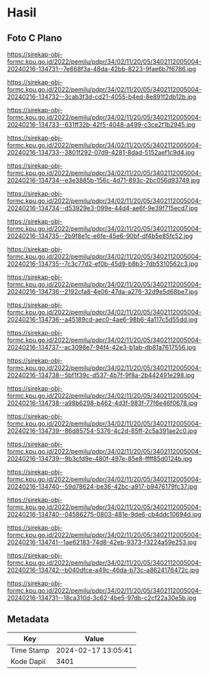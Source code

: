 # Hasil

## Foto C Plano

https://sirekap-obj-formc.kpu.go.id/2022/pemilu/pdpr/34/02/11/20/05/3402112005004-20240216-134731--7e668f3a-48da-42bb-8223-9fae6b7f6786.jpg

https://sirekap-obj-formc.kpu.go.id/2022/pemilu/pdpr/34/02/11/20/05/3402112005004-20240216-134732--3cab3f3d-cd21-4055-b4ed-8e891f2db12b.jpg

https://sirekap-obj-formc.kpu.go.id/2022/pemilu/pdpr/34/02/11/20/05/3402112005004-20240216-134733--631ff32b-42f5-4048-a499-c3ce2f1b2945.jpg

https://sirekap-obj-formc.kpu.go.id/2022/pemilu/pdpr/34/02/11/20/05/3402112005004-20240216-134733--3801f292-07d9-4281-8dad-5152aef1c9d4.jpg

https://sirekap-obj-formc.kpu.go.id/2022/pemilu/pdpr/34/02/11/20/05/3402112005004-20240216-134734--e3e3885b-156c-4d71-893c-2bc056d93749.jpg

https://sirekap-obj-formc.kpu.go.id/2022/pemilu/pdpr/34/02/11/20/05/3402112005004-20240216-134734--d53929e3-099e-44d4-ae6f-9e39f715ecd7.jpg

https://sirekap-obj-formc.kpu.go.id/2022/pemilu/pdpr/34/02/11/20/05/3402112005004-20240216-134735--2b9f8e1c-e6fe-45e6-90bf-df4b5e85fc52.jpg

https://sirekap-obj-formc.kpu.go.id/2022/pemilu/pdpr/34/02/11/20/05/3402112005004-20240216-134735--7c3c77d2-ef0b-45d9-b8b3-7db5310562c3.jpg

https://sirekap-obj-formc.kpu.go.id/2022/pemilu/pdpr/34/02/11/20/05/3402112005004-20240216-134736--2192cfa8-4e06-47da-a276-32d9e5d68be7.jpg

https://sirekap-obj-formc.kpu.go.id/2022/pemilu/pdpr/34/02/11/20/05/3402112005004-20240216-134736--a45189cd-aec0-4ae6-98b6-4a117c5d55dd.jpg

https://sirekap-obj-formc.kpu.go.id/2022/pemilu/pdpr/34/02/11/20/05/3402112005004-20240216-134737--ac3098e7-94f4-42e3-b1ab-db81a7617556.jpg

https://sirekap-obj-formc.kpu.go.id/2022/pemilu/pdpr/34/02/11/20/05/3402112005004-20240216-134738--5bf1f39c-d537-4b7f-9f8a-2b442491e298.jpg

https://sirekap-obj-formc.kpu.go.id/2022/pemilu/pdpr/34/02/11/20/05/3402112005004-20240216-134738--a98b6298-b462-4d3f-983f-77f6e46f0678.jpg

https://sirekap-obj-formc.kpu.go.id/2022/pemilu/pdpr/34/02/11/20/05/3402112005004-20240216-134739--86d85754-5376-4c2d-85ff-2c5a391ae2c0.jpg

https://sirekap-obj-formc.kpu.go.id/2022/pemilu/pdpr/34/02/11/20/05/3402112005004-20240216-134739--9b3cfd9e-480f-497e-85e8-ffff85d0124b.jpg

https://sirekap-obj-formc.kpu.go.id/2022/pemilu/pdpr/34/02/11/20/05/3402112005004-20240216-134740--59d78624-be36-42bc-a917-b9476179fc37.jpg

https://sirekap-obj-formc.kpu.go.id/2022/pemilu/pdpr/34/02/11/20/05/3402112005004-20240216-134740--04586275-0803-481e-9de6-cb4ddc10694d.jpg

https://sirekap-obj-formc.kpu.go.id/2022/pemilu/pdpr/34/02/11/20/05/3402112005004-20240216-134741--1ae62183-74d8-42eb-9373-f3224a59e253.jpg

https://sirekap-obj-formc.kpu.go.id/2022/pemilu/pdpr/34/02/11/20/05/3402112005004-20240216-134742--b040dfce-a49c-46da-b73c-a8624176472c.jpg

https://sirekap-obj-formc.kpu.go.id/2022/pemilu/pdpr/34/02/11/20/05/3402112005004-20240216-134731--18ca310d-3c62-4be5-97db-c2cf22a30e5b.jpg


## Metadata

| Key        | Value               |
| ---------- | ------------------- |
| Time Stamp | 2024-02-17 13:05:41 |
| Kode Dapil | 3401                |



